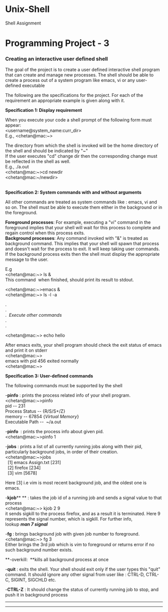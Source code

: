 # Unix-Shell

  Shell Assignment

Programming Project - 3
=======================

### Creating an interactive user defined shell
 

The goal of the project is to create a user defined interactive shell program that can create and manage new processes. The shell should be able to create a process out of a system program like emacs, vi or any user-defined executable  
  
The following are the specifications for the project. For each of the requirement an appropriate example is given along with it.  
  
**Specification 1: Display requirement**  
  
When you execute your code a shell prompt of the following form must appear:  
<username@system\_name:curr\_dir>  
E.g., <chetan@mac:~>  
  
The directory from which the shell is invoked will be the home directory of the shell and should be indicated by "~"  
If the user executes "cd" change dir then the corresponding change must be reflected in the shell as well.  
E.g., ./a.out  
<chetan@mac:~>cd newdir  
<chetan@mac:~/newdir>  
 

**Specification 2: System commands with and without arguments**

All other commands are treated as system commands like : emacs, vi and so on. The shell must be able to execute them either in the background or in the foreground.  
  
**Foreground processes**: For example, executing a "vi" command in the foreground implies that your shell will wait for this process to complete and regain control when this process exits.  
**Background processes**: Any command invoked with "&" is treated as background command. This implies that your shell will spawn that process and doesn't wait for the process to exit. It will keep taking user commands. If the background process exits then the shell must display the appropriate message to the user.  
  
E.g  
<chetan@mac:~> ls &  
This command  when finished, should print its result to stdout.

<chetan@mac:~>emacs &  
<chetan@mac:~> ls -l -a

.  
.  
.  _Execute other commands_  
.  
.

<chetan@mac:~> echo hello  
  
After emacs exits, your shell program should check the exit status of emacs and print it on stderr   
<chetan@mac:~>  
emacs with pid 456 exited normally  
<chetan@mac:~>

**Specification 3: User-defined commands**

The following commands must be supported by the shell  
  
\-**pinfo** : prints the process related info of your shell program.  
<chetan@mac:~>pinfo  
pid -- 231  
Process Status -- {R/S/S+/Z}  
memory -- 67854 {_Virtual Memory_}  
Executable Path --  ~/a.out

\-**pinfo <pid>** : prints the process info about given pid.  
<chetan@mac:~>pinfo 1

\-**jobs** : prints a list of all currently running jobs along with their pid, particularly background jobs, in order of their creation.  
<chetan@mac:~>jobs  
  \[1\] emacs Assign.txt \[231\]  
  \[2\] firefox \[234\]  
  \[3\] vim \[5678\]

Here \[3\] i.e vim is most recent background job, and the oldest one is emacs. 

\-**kjob**** <jobNumber>** **<signalNumber>**: takes the job id of a running job and sends a signal value to that process  
<chetan@mac:~> kjob 2 9  
it sends sigkill to the process firefox, and as a result it is terminated. Here 9 represents the signal number, which is sigkill. For further info,   
lookup _**man 7 signal**_ 

\-**fg <jobNumber>**: brings background job with given job number to foreground.   
<chetan@mac:~> fg 3  
Either brings the 3rd job which is _vim_ to foreground or returns error if no such background number exists.

**\-overkill:  **kills all background process at once

\-**quit** : exits the shell. Your shell should exit only if the user types this "quit" command. It should ignore any other signal from user like : CTRL-D, CTRL-C, SIGINT, SIGCHLD etc.

\-**CTRL-Z** : It should change the status of currently running job to stop, and push it in background process

* * *

* * *
